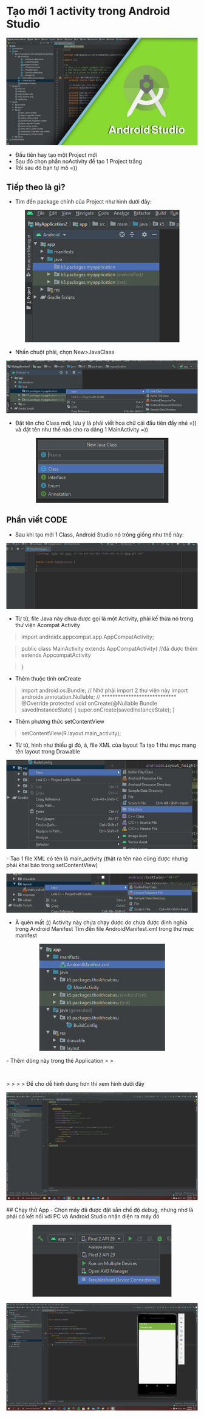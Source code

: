 # Tạo mới 1 activity trong Android Studio
![](/Images/photomain.jpg)

- Đầu tiên hay tạo một Project mới 
- Sau đó chọn phần noActivity để tạo 1 Project trắng
- Rồi sau đó bạn tự mò =))
 ## Tiếp theo là gì?
 - Tìm đến package chính của Project như hình dưới đây:
 
<p align="center">
  <img src="Images/3.png">
</p>

- Nhấn chuột phải, chọn New>JavaClass
<p align="center">
  <img src="Images/4.png">
</p>

- Đặt tên cho Class mới, lưu ý là phải viết hoa chữ cái đầu tiên đấy nhé =)) và đặt tên như thế nào cho ra dáng 1 MainActivity =))
<p align="center">
  <img src="Images/5.png">
</p>

## Phần viết CODE
- Sau khi tạo mới 1 Class, Android Studio nó trông giống như thế này:
<p align="center">
  <img src="Images/6.png">
</p>

- Từ từ, file Java này chưa được gọi là một Activity, phải kế thừa nó trong thư viện Acompat Activity 
> import androidx.appcompat.app.AppCompatActivity;

> public class MainActivity extends AppCompatActivity{ //đã được thêm extends AppcompatActivity

> } 
- Thêm thuộc tính onCreate
> import android.os.Bundle;            // Nhớ phải import 2 thư viện này
> import androidx.annotation.Nullable; // ****************************
> @Override
> protected void onCreate(@Nullable Bundle savedInstanceState) {
> super.onCreate(savedInstanceState);
> }

- Thêm phương thức setContentView
> setContentView(R.layout.main_activity);  

- Từ từ, hình như thiếu gì đó, à, file XML của layout
Ta tạo 1 thư mục mang tên layout trong Drawable
<p align="center">
  <img src="Images/7.png">
</p>
- Tạo 1 file XML có tên là main_activity (thật ra tên nào cũng được nhưng phải khai báo trong setContentView)

<p align="center">
  <img src="Images/8.png">
</p>

- À quên mất :)) Activity này chưa chạy được do chưa được định nghĩa trong Android Manifest
Tìm đến file AndroidManifest.xml trong thư mục manifest
<p align="center">
  <img src="Images/9.png">
</p>
- Thêm dòng này trong thẻ Application
> <code><activity android:name=".MainActivity" android:label="@string/app_name"></code>
> <pre>          <intent-filter></pre>
>                 <action android:name="android.intent.action.MAIN"/>
>                <category android:name="android.intent.category.LAUNCHER"/>
>             </intent-filter>
>         </activity>
Để cho dễ hình dung hơn thì xem hình dưới đây
<p align="center">
  <img src="Images/10.png">
</p>
## Chạy thử App
- Chọn máy đã được đặt sẵn chế độ debug, nhưng nhớ là phải có kết nối với PC và Android Studio nhận diện ra máy đó
<p align="center">
  <img src="Images/11.png"></p>

<p align="center">
  <img src="Images/12.png"></p>








